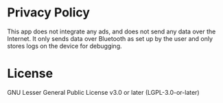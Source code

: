 # Privacy Policy

This app does not integrate any ads, and does not send any data over the Internet. It only sends data over Bluetooth as set up by the user and only stores logs on the device for debugging.

# License
GNU Lesser General Public License v3.0 or later (LGPL-3.0-or-later)

